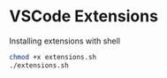 # VSCode Extensions

Installing extensions with shell

```bash
chmod +x extensions.sh
./extensions.sh
```
